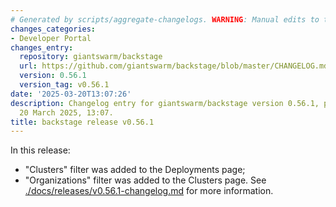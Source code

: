 ```yaml
---
# Generated by scripts/aggregate-changelogs. WARNING: Manual edits to this files will be overwritten.
changes_categories:
- Developer Portal
changes_entry:
  repository: giantswarm/backstage
  url: https://github.com/giantswarm/backstage/blob/master/CHANGELOG.md#0561---2025-03-20
  version: 0.56.1
  version_tag: v0.56.1
date: '2025-03-20T13:07:26'
description: Changelog entry for giantswarm/backstage version 0.56.1, published on
  20 March 2025, 13:07.
title: backstage release v0.56.1
---
```


In this release:
- "Clusters" filter was added to the Deployments page;
- "Organizations" filter was added to the Clusters page.
See [./docs/releases/v0.56.1-changelog.md](./docs/releases/v0.56.1-changelog.md) for more information.
